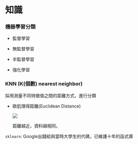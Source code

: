 # 知識

### 機器學習分類

- 監督學習

- 無監督學習

- 半監督學習

- 強化學習
 
### KNN (K(個數) nearest neighbor)

 採用測量不同特徵值之間的距離方式，進行分類
 
 - 歐肌理得距離(Euclidean Distance)  
            
            
    <img src="http://chart.googleapis.com/chart?cht=tx&chl= dist(x,y)= \sqrt{\sum_{i=1}^n(x_i - y_i)^2}" style="border:none;">

    距離越近，資料越相同。
   
 `sklearn`: Google出錢給與當時大學生的代碼，已維護十年的函式庫 
